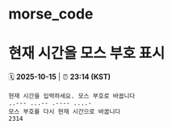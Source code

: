 # morse_code
# 현재 시간을 모스 부호 표시
<!-- MORSE_TIME_START -->
🗓️ **2025-10-15** | ⏰ **23:14 (KST)**

```
현재 시간을 입력하세요. 모스 부호로 바꿉니다
..--- ...-- .---- ....-
모스 부호를 다시 현재 시간으로 바꿉니다
2314
```
<!-- MORSE_TIME_END -->
